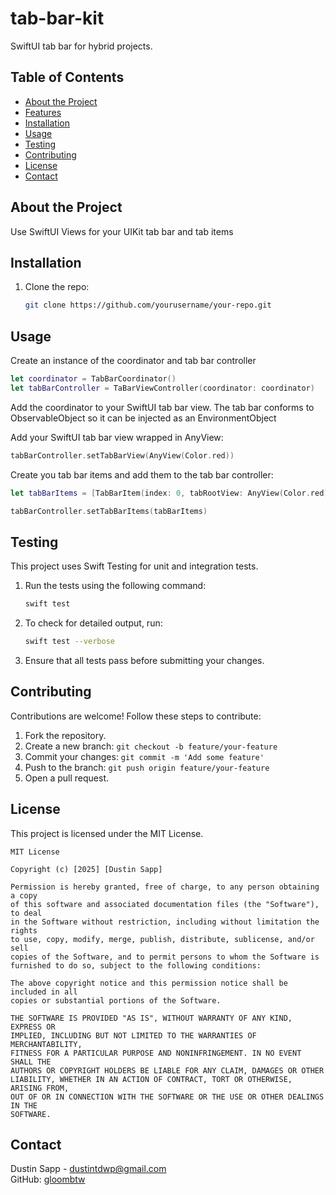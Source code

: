 # tab-bar-kit

SwiftUI tab bar for hybrid projects.

## Table of Contents

- [About the Project](#about-the-project)
- [Features](#features)
- [Installation](#installation)
- [Usage](#usage)
- [Testing](#testing)
- [Contributing](#contributing)
- [License](#license)
- [Contact](#contact)

## About the Project

Use SwiftUI Views for your UIKit tab bar and tab items

## Installation

1. Clone the repo:
   ```bash
   git clone https://github.com/yourusername/your-repo.git
   ```

## Usage

Create an instance of the coordinator and tab bar controller
```swift
let coordinator = TabBarCoordinator()
let tabBarController = TaBarViewController(coordinator: coordinator)
```
Add the coordinator to your SwiftUI tab bar view. The tab bar conforms to ObservableObject so it can be injected as an EnvironmentObject 

Add your SwiftUI tab bar view wrapped in AnyView:
```swift
tabBarController.setTabBarView(AnyView(Color.red))
```

Create you tab bar items and add them to the tab bar controller:
```swift
let tabBarItems = [TabBarItem(index: 0, tabRootView: AnyView(Color.red), isNavigationRoot: false)]

tabBarController.setTabBarItems(tabBarItems)
```

## Testing

This project uses Swift Testing for unit and integration tests.

1. Run the tests using the following command:
   ```bash
   swift test
   ```
2. To check for detailed output, run:
   ```bash
   swift test --verbose
   ```
3. Ensure that all tests pass before submitting your changes.

## Contributing

Contributions are welcome! Follow these steps to contribute:

1. Fork the repository.
2. Create a new branch: `git checkout -b feature/your-feature`
3. Commit your changes: `git commit -m 'Add some feature'`
4. Push to the branch: `git push origin feature/your-feature`
5. Open a pull request.

## License

This project is licensed under the MIT License.

```
MIT License

Copyright (c) [2025] [Dustin Sapp]

Permission is hereby granted, free of charge, to any person obtaining a copy
of this software and associated documentation files (the "Software"), to deal
in the Software without restriction, including without limitation the rights
to use, copy, modify, merge, publish, distribute, sublicense, and/or sell
copies of the Software, and to permit persons to whom the Software is
furnished to do so, subject to the following conditions:

The above copyright notice and this permission notice shall be included in all
copies or substantial portions of the Software.

THE SOFTWARE IS PROVIDED "AS IS", WITHOUT WARRANTY OF ANY KIND, EXPRESS OR
IMPLIED, INCLUDING BUT NOT LIMITED TO THE WARRANTIES OF MERCHANTABILITY,
FITNESS FOR A PARTICULAR PURPOSE AND NONINFRINGEMENT. IN NO EVENT SHALL THE
AUTHORS OR COPYRIGHT HOLDERS BE LIABLE FOR ANY CLAIM, DAMAGES OR OTHER
LIABILITY, WHETHER IN AN ACTION OF CONTRACT, TORT OR OTHERWISE, ARISING FROM,
OUT OF OR IN CONNECTION WITH THE SOFTWARE OR THE USE OR OTHER DEALINGS IN THE
SOFTWARE.
```

## Contact

Dustin Sapp - [dustintdwp@gmail.com](mailto\:dustintdwp@gmail.com)\
GitHub: [gloombtw](https://github.com/gloombtw)
